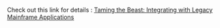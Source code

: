
Check out this link for details : [Taming the Beast: Integrating with Legacy Mainframe Applications](http://msdn.microsoft.com/en-us/library/cc168607.aspx)